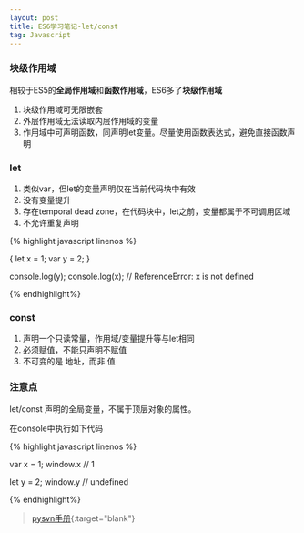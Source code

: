 ```yaml
---
layout: post
title: ES6学习笔记-let/const
tag: Javascript
---
```


### 块级作用域

相较于ES5的**全局作用域**和**函数作用域**，ES6多了**块级作用域**

1. 块级作用域可无限嵌套
2. 外层作用域无法读取内层作用域的变量
3. 作用域中可声明函数，同声明let变量。尽量使用函数表达式，避免直接函数声明

### let

1. 类似var，但let的变量声明仅在当前代码块中有效
2. 没有变量提升
3. 存在temporal dead zone，在代码块中，let之前，变量都属于不可调用区域
4. 不允许重复声明

{% highlight javascript linenos %}

{
    let x = 1;
    var y = 2;
}

console.log(y);
console.log(x); // ReferenceError: x is not defined

{% endhighlight%}


### const

1. 声明一个只读常量，作用域/变量提升等与let相同
2. 必须赋值，不能只声明不赋值
3. 不可变的是 地址，而非 值

### 注意点

let/const 声明的全局变量，不属于顶层对象的属性。

在console中执行如下代码

{% highlight javascript linenos %}

var x = 1;
window.x // 1

let y = 2;
window.y // undefined

{% endhighlight%}

> [pysvn手册](http://pysvn.tigris.org/docs/pysvn.html){:target="blank"}

